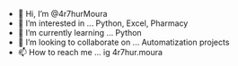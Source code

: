 - 👋 Hi, I’m @4r7hurMoura
- 👀 I’m interested in ... Python, Excel, Pharmacy
- 🌱 I’m currently learning ... Python
- 💞️ I’m looking to collaborate on ... Automatization projects
- 📫 How to reach me ... ig 4r7hur.moura

<!---
4r7hurMoura/4r7hurMoura is a ✨ special ✨ repository because its `README.md` (this file) appears on your GitHub profile.
You can click the Preview link to take a look at your changes.
--->
